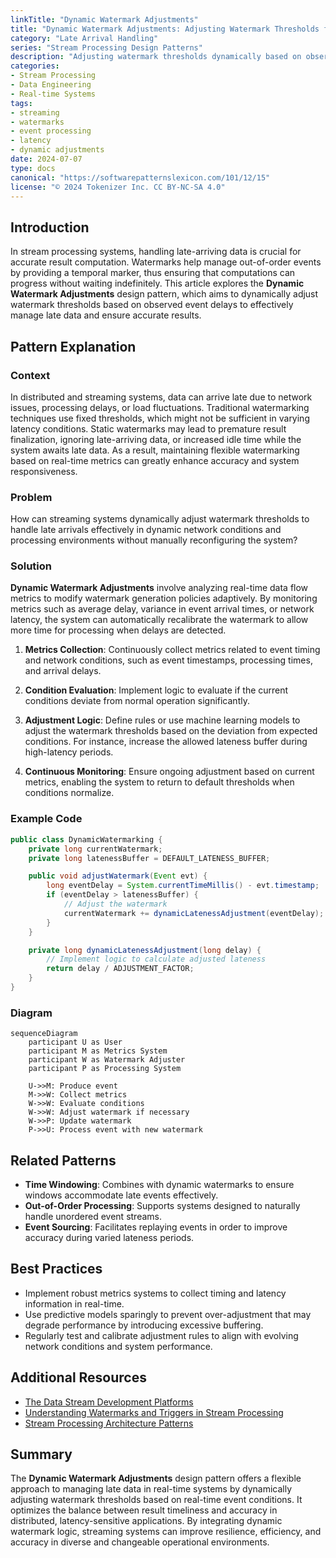```yaml
---
linkTitle: "Dynamic Watermark Adjustments"
title: "Dynamic Watermark Adjustments: Adjusting Watermark Thresholds for Late Data Handling"
category: "Late Arrival Handling"
series: "Stream Processing Design Patterns"
description: "Adjusting watermark thresholds dynamically based on observed event delays to improve late data handling."
categories:
- Stream Processing
- Data Engineering
- Real-time Systems
tags:
- streaming
- watermarks
- event processing
- latency
- dynamic adjustments
date: 2024-07-07
type: docs
canonical: "https://softwarepatternslexicon.com/101/12/15"
license: "© 2024 Tokenizer Inc. CC BY-NC-SA 4.0"
---
```


## Introduction

In stream processing systems, handling late-arriving data is crucial for accurate result computation. Watermarks help manage out-of-order events by providing a temporal marker, thus ensuring that computations can progress without waiting indefinitely. This article explores the **Dynamic Watermark Adjustments** design pattern, which aims to dynamically adjust watermark thresholds based on observed event delays to effectively manage late data and ensure accurate results.

## Pattern Explanation

### Context

In distributed and streaming systems, data can arrive late due to network issues, processing delays, or load fluctuations. Traditional watermarking techniques use fixed thresholds, which might not be sufficient in varying latency conditions. Static watermarks may lead to premature result finalization, ignoring late-arriving data, or increased idle time while the system awaits late data. As a result, maintaining flexible watermarking based on real-time metrics can greatly enhance accuracy and system responsiveness.

### Problem

How can streaming systems dynamically adjust watermark thresholds to handle late arrivals effectively in dynamic network conditions and processing environments without manually reconfiguring the system?

### Solution

**Dynamic Watermark Adjustments** involve analyzing real-time data flow metrics to modify watermark generation policies adaptively. By monitoring metrics such as average delay, variance in event arrival times, or network latency, the system can automatically recalibrate the watermark to allow more time for processing when delays are detected.

1. **Metrics Collection**: Continuously collect metrics related to event timing and network conditions, such as event timestamps, processing times, and arrival delays.

2. **Condition Evaluation**: Implement logic to evaluate if the current conditions deviate from normal operation significantly.

3. **Adjustment Logic**: Define rules or use machine learning models to adjust the watermark thresholds based on the deviation from expected conditions. For instance, increase the allowed lateness buffer during high-latency periods.

4. **Continuous Monitoring**: Ensure ongoing adjustment based on current metrics, enabling the system to return to default thresholds when conditions normalize.

### Example Code

```java
public class DynamicWatermarking {
    private long currentWatermark;
    private long latenessBuffer = DEFAULT_LATENESS_BUFFER;

    public void adjustWatermark(Event evt) {
        long eventDelay = System.currentTimeMillis() - evt.timestamp;
        if (eventDelay > latenessBuffer) {
            // Adjust the watermark
            currentWatermark += dynamicLatenessAdjustment(eventDelay);
        }
    }

    private long dynamicLatenessAdjustment(long delay) {
        // Implement logic to calculate adjusted lateness
        return delay / ADJUSTMENT_FACTOR;
    }
}
```

### Diagram

```mermaid
sequenceDiagram
    participant U as User
    participant M as Metrics System
    participant W as Watermark Adjuster
    participant P as Processing System

    U->>M: Produce event
    M->>W: Collect metrics
    W->>W: Evaluate conditions
    W->>W: Adjust watermark if necessary
    W->>P: Update watermark
    P->>U: Process event with new watermark
```

## Related Patterns

- **Time Windowing**: Combines with dynamic watermarks to ensure windows accommodate late events effectively.
- **Out-of-Order Processing**: Supports systems designed to naturally handle unordered event streams.
- **Event Sourcing**: Facilitates replaying events in order to improve accuracy during varied lateness periods.

## Best Practices

- Implement robust metrics systems to collect timing and latency information in real-time.
- Use predictive models sparingly to prevent over-adjustment that may degrade performance by introducing excessive buffering.
- Regularly test and calibrate adjustment rules to align with evolving network conditions and system performance.

## Additional Resources

- [The Data Stream Development Platforms](https://datastreamplatforms.com)
- [Understanding Watermarks and Triggers in Stream Processing](https://streamingframeworks.com/understanding-watermarks)
- [Stream Processing Architecture Patterns](https://architecturepatterns.com/stream-processing)

## Summary

The **Dynamic Watermark Adjustments** design pattern offers a flexible approach to managing late data in real-time systems by dynamically adjusting watermark thresholds based on real-time event conditions. It optimizes the balance between result timeliness and accuracy in distributed, latency-sensitive applications. By integrating dynamic watermark logic, streaming systems can improve resilience, efficiency, and accuracy in diverse and changeable operational environments.
